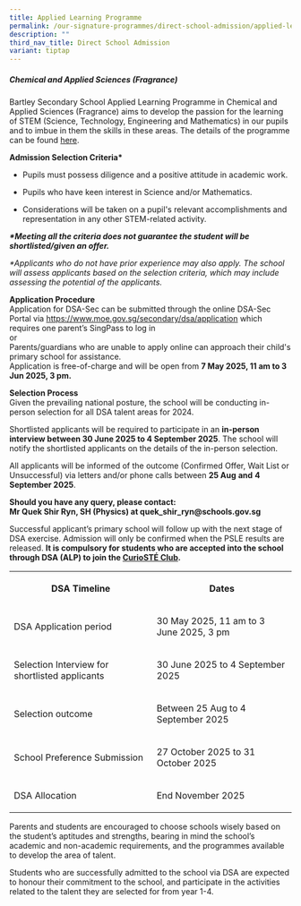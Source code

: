 ```yaml
---
title: Applied Learning Programme
permalink: /our-signature-programmes/direct-school-admission/applied-learning-programme/
description: ""
third_nav_title: Direct School Admission
variant: tiptap
---
```

<h5>Chemical and Applied Sciences (Fragrance) <br></h5>
<p>Bartley Secondary School Applied Learning Programme in Chemical and Applied
Sciences (Fragrance) aims to develop the passion for the learning of STEM
(Science, Technology, Engineering and Mathematics) in our pupils and to
imbue in them the skills in these areas. The details of the programme can
be found <a href="https://staging-lite.d1eraqfklmzrr2.amplifyapp.com/our-signature-programmes/alp-chemical-and-applied-sciences-fragrance/" rel="noopener nofollow" target="_blank">here</a>.</p>
<p><strong>Admission Selection Criteria*</strong>
</p>
<ul data-tight="true" class="tight">
<li>
<p>Pupils must possess diligence and a positive attitude in academic work.</p>
</li>
<li>
<p>Pupils who have keen interest in Science and/or Mathematics.</p>
</li>
<li>
<p>Considerations will be taken on a pupil's relevant accomplishments and
representation in any other STEM-related activity.</p>
</li>
</ul>
<p><strong><em>*Meeting all the criteria does not guarantee the student will be shortlisted/given an offer.</em></strong>
</p>
<p><em>*Applicants who do not have prior experience may also apply. The school will assess applicants based on the selection criteria, which may include assessing the potential of the applicants.</em>
</p>
<p><strong>Application Procedure</strong> 
<br>Application for DSA-Sec can be submitted through the online DSA-Sec Portal
via <a href="https://www.moe.gov.sg/secondary/dsa/application" rel="noopener noreferrer nofollow" target="_blank">https://www.moe.gov.sg/secondary/dsa/application</a> which
requires one parent’s SingPass to log in
<br>or
<br>Parents/guardians who are unable to apply online can approach their child's
primary school for assistance.
<br>Application is free-of-charge and will be open from <strong>7 May 2025, 11 am to 3 Jun 2025, 3 pm.</strong>
</p>
<p><strong>Selection Process</strong> 
<br>Given the prevailing national posture, the school will be conducting in-person
selection for all DSA talent areas for 2024.</p>
<p>Shortlisted applicants will be required to participate in an <strong>in-person interview between 30 June 2025 to 4 September 2025</strong>.
The school will notify the shortlisted applicants on the details of the
in-person selection.</p>
<p>All applicants will be informed of the outcome (Confirmed Offer, Wait
List or Unsuccessful) via letters and/or phone calls between <strong>25 Aug</strong>  <strong>and</strong>  <strong>4 September 2025</strong>.</p>
<p><strong>Should you have any query, please contact: <br>Mr Quek Shir Ryn, SH (Physics) at quek_shir_ryn@schools.gov.sg</strong>
</p>
<p>Successful applicant’s primary school will follow up with the next stage
of DSA exercise. Admission will only be confirmed when the PSLE results
are released. <strong>It is compulsory for students who are accepted into the school through DSA (ALP) to join the <a href="/our-holistic-curriculum/co-curricular-activities/clubs-n-societies/curiost-club-new" rel="noopener noreferrer nofollow" target="_blank">CurioSTÉ Club</a>.</strong>
</p>
<p></p>
<table style="minWidth: 50px">
<colgroup>
<col>
<col>
</colgroup>
<tbody>
<tr>
<th rowspan="1" colspan="1">
<p>DSA Timeline</p>
</th>
<th rowspan="1" colspan="1">
<p>Dates</p>
</th>
</tr>
<tr>
<td rowspan="1" colspan="1">
<p>DSA Application period</p>
</td>
<td rowspan="1" colspan="1">
<p>30 May 2025, 11 am to 3 June 2025, 3 pm</p>
</td>
</tr>
<tr>
<td rowspan="1" colspan="1">
<p>Selection Interview for shortlisted applicants</p>
</td>
<td rowspan="1" colspan="1">
<p>30 June 2025 to 4 September 2025</p>
</td>
</tr>
<tr>
<td rowspan="1" colspan="1">
<p>Selection outcome</p>
</td>
<td rowspan="1" colspan="1">
<p>Between 25 Aug to 4 September 2025</p>
</td>
</tr>
<tr>
<td rowspan="1" colspan="1">
<p>School Preference Submission</p>
</td>
<td rowspan="1" colspan="1">
<p>27 October 2025 to 31 October 2025</p>
</td>
</tr>
<tr>
<td rowspan="1" colspan="1">
<p>DSA Allocation</p>
</td>
<td rowspan="1" colspan="1">
<p>End November 2025</p>
</td>
</tr>
</tbody>
</table>
<p>Parents and students are encouraged to choose schools wisely based on
the student’s aptitudes and strengths, bearing in mind the school’s academic
and non-academic requirements, and the programmes available to develop
the area of talent.</p>
<p>Students who are successfully admitted to the school via DSA are expected
to honour their commitment to the school, and participate in the activities
related to the talent they are selected for from year 1-4.</p>